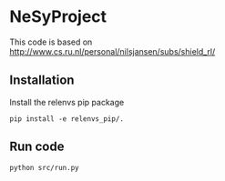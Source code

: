 # NeSyProject
This code is based on http://www.cs.ru.nl/personal/nilsjansen/subs/shield_rl/ 



## Installation 

Install the relenvs pip package

```shell script
pip install -e relenvs_pip/.
```


## Run code
```shell script
python src/run.py
```
